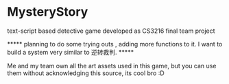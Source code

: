 MysteryStory
============

text-script based detective game developed as CS3216 final team project

***** planning to do some trying outs , adding more functions to it. I want to build a system very similar to 逆转裁判. *****

Me and my team own all the art assets used in this game, but you can use them without acknowledging this source, its cool bro :D

